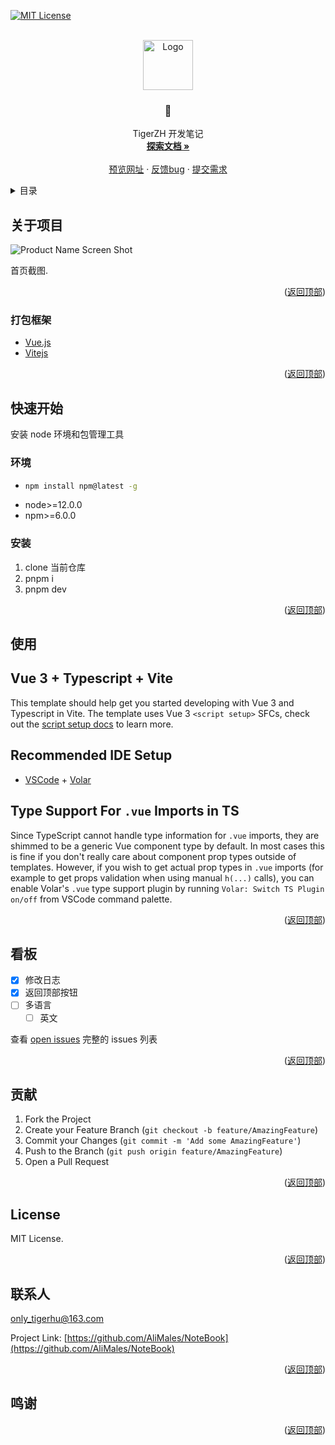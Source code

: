 <div id="top"></div>

[![MIT License][license-shield]][license-url]

<!-- PROJECT LOGO -->
<br />
<div align="center">
  <a href="https://github.com/AliMales/NoteBook">
    <img src="https://c18e-system-1257416358.cos.na-ashburn.myqcloud.com/image%2F128x128.png" alt="Logo" width="80" height="80">
  </a>

  <h3 align="center">📓 </h3>

  <p align="center">
    TigerZH 开发笔记
    <br />
    <a href="https://doc.tigerzh.com"><strong>探索文档 »</strong></a>
    <br />
    <br />
    <a href="https://tigerzh.com">预览网址</a>
    ·
    <a href="https://github.com/AliMales/NoteBook/issues">反馈bug</a>
    ·
    <a href="https://github.com/AliMales/NoteBook/issues">提交需求</a>
  </p>
</div>

<!-- TABLE OF CONTENTS -->
<details>
  <summary>目录</summary>
  <ol>
    <li>
      <a href="#about-the-project">关于项目</a>
      <ul>
        <li><a href="#built-with">打包框架</a></li>
      </ul>
    </li>
    <li>
      <a href="#getting-started">快速开始</a>
      <ul>
        <li><a href="#prerequisites">环境</a></li>
        <li><a href="#installation">安装</a></li>
      </ul>
    </li>
    <li><a href="#usage">使用</a></li>
    <li><a href="#roadmap">看板</a></li>
    <li><a href="#contributing">贡献</a></li>
    <li><a href="#license">证书</a></li>
    <li><a href="#contact">联系人</a></li>
    <li><a href="#acknowledgments">鸣谢</a></li>
  </ol>
</details>

<!-- ABOUT THE PROJECT -->

## 关于项目

![Product Name Screen Shot][product-screenshot]

首页截图.

<p align="right">(<a href="#top">返回顶部</a>)</p>

### 打包框架

- [Vue.js](https://vuejs.org/)
- [Vitejs](https://vitejs.dev/)

<p align="right">(<a href="#top">返回顶部</a>)</p>

<!-- GETTING STARTED -->

## 快速开始

安装 node 环境和包管理工具

### 环境

- ```sh
  npm install npm@latest -g
  ```
- node>=12.0.0
- npm>=6.0.0

### 安装

1. clone 当前仓库
2. pnpm i
3. pnpm dev

<p align="right">(<a href="#top">返回顶部</a>)</p>

<!-- USAGE EXAMPLES -->

## 使用

## Vue 3 + Typescript + Vite

This template should help get you started developing with Vue 3 and Typescript in Vite. The template uses Vue 3 `<script setup>` SFCs, check out the [script setup docs](https://v3.vuejs.org/api/sfc-script-setup.html#sfc-script-setup) to learn more.

## Recommended IDE Setup

- [VSCode](https://code.visualstudio.com/) + [Volar](https://marketplace.visualstudio.com/items?itemName=johnsoncodehk.volar)

## Type Support For `.vue` Imports in TS

Since TypeScript cannot handle type information for `.vue` imports, they are shimmed to be a generic Vue component type by default. In most cases this is fine if you don't really care about component prop types outside of templates. However, if you wish to get actual prop types in `.vue` imports (for example to get props validation when using manual `h(...)` calls), you can enable Volar's `.vue` type support plugin by running `Volar: Switch TS Plugin on/off` from VSCode command palette.

<p align="right">(<a href="#top">返回顶部</a>)</p>

<!-- ROADMAP -->

## 看板

- [x] 修改日志
- [x] 返回顶部按钮
- [ ] 多语言
  - [ ] 英文

查看 [open issues](https://github.com/AliMales/NoteBook/issues) 完整的 issues 列表

<p align="right">(<a href="#top">返回顶部</a>)</p>

<!-- CONTRIBUTING -->

## 贡献

1. Fork the Project
2. Create your Feature Branch (`git checkout -b feature/AmazingFeature`)
3. Commit your Changes (`git commit -m 'Add some AmazingFeature'`)
4. Push to the Branch (`git push origin feature/AmazingFeature`)
5. Open a Pull Request

<p align="right">(<a href="#top">返回顶部</a>)</p>

<!-- LICENSE -->

## License

MIT License.

<p align="right">(<a href="#top">返回顶部</a>)</p>

<!-- CONTACT -->

## 联系人

only_tigerhu@163.com

Project Link: [https://github.com/AliMales/NoteBook](https://github.com/AliMales/NoteBook)

<p align="right">(<a href="#top">返回顶部</a>)</p>

<!-- ACKNOWLEDGMENTS -->

## 鸣谢

<p align="right">(<a href="#top">返回顶部</a>)</p>

<!-- MARKDOWN LINKS & IMAGES -->
<!-- https://www.markdownguide.org/basic-syntax/#reference-style-links -->

[license-shield]: https://img.shields.io/github/license/othneildrew/Best-README-Template.svg?style=for-the-badge
[license-url]: https://github.com/AliMales/NoteBook/blob/master/README.md
[product-screenshot]: ./src/assets/images/banner.png
